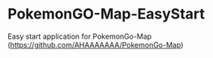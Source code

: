 # PokemonGO-Map-EasyStart
Easy start application for PokemonGo-Map (https://github.com/AHAAAAAAA/PokemonGo-Map)
